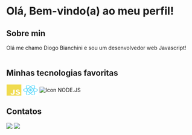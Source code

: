 <h1>Olá, Bem-vindo(a) ao meu perfil!</h1>
<h2>Sobre min</h2>
<span>
  Olá me chamo Diogo Bianchini e sou um desenvolvedor web Javascript! <br/>
</span>
<div style="display: inline_block"><br>
  <h2>Minhas tecnologias favoritas</h2>
  <img align="center" alt="Icone javascript" height="30" width="40" src="https://raw.githubusercontent.com/devicons/devicon/master/icons/javascript/javascript-plain.svg">
  <img align="center" alt="Icon React.js" height="30" width="40" src="https://raw.githubusercontent.com/devicons/devicon/master/icons/react/react-original.svg">
  <img align="center" alt="Icon NODE.JS" width="50" src="https://cdn.jsdelivr.net/gh/devicons/devicon@latest/icons/nodejs/nodejs-original-wordmark.svg" />    
</div>
<div> 
  <h2>Contatos</h2>
  <a href = "mailto:bianchinidev@gmail.com"><img src="https://img.shields.io/badge/-Gmail-%23333?style=for-the-badge&logo=gmail&logoColor=white" target="_blank"></a>
  <a href="https://www.linkedin.com/in/diogo-do-carmo-silva-bianchini-b92504191/" target="_blank"><img src="https://img.shields.io/badge/-LinkedIn-%230077B5?style=for-the-badge&logo=linkedin&logoColor=white" target="_blank"></a> 
</div>
